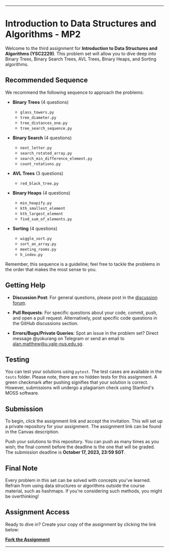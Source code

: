 ---

# Introduction to Data Structures and Algorithms - MP2

Welcome to the third assignment for **Introduction to Data Structures and Algorithms (YSC2229)**. This problem set will allow you to dive deep into Binary Trees, Binary Search Trees, AVL Trees, Binary Heaps, and Sorting algorithms.

## Recommended Sequence

We recommend the following sequence to approach the problems:

- **Binary Trees** (4 questions)
  - `glass_towers.py`
  - `tree_diameter.py`
  - `tree_distances_one.py`
  - `tree_search_sequence.py`
  
- **Binary Search** (4 questions)
  - `next_letter.py`
  - `search_rotated_array.py`
  - `search_min_difference_element.py`
  - `count_rotations.py`
  
- **AVL Trees** (3 questions)
  - `red_black_tree.py`
  
- **Binary Heaps** (4 questions)
  - `min_heapify.py`
  - `kth_smallest_element`
  - `kth_largest_element`
  - `find_sum_of_elements.py`
  
- **Sorting** (4 questions)
  - `wiggle_sort.py`
  - `sort_an_array.py`
  - `meeting_rooms.py`
  - `h_index.py`

Remember, this sequence is a guideline; feel free to tackle the problems in the order that makes the most sense to you.

## Getting Help

- **Discussion Post**: For general questions, please post in the [discussion forum](#).
  
- **Pull Requests**: For specific questions about your code, commit, push, and open a pull request. Alternatively, post specific code questions in the GitHub discussions section.

- **Errors/Bugs/Private Queries**: Spot an issue in the problem set? Direct message @yokurang on Telegram or send an email to <alan.matthew@u.yale-nus.edu.sg>.

## Testing

You can test your solutions using `pytest`. The test cases are available in the `tests` folder. Please note, there are no hidden tests for this assignment. A green checkmark after pushing signifies that your solution is correct. However, submissions will undergo a plagiarism check using Stanford's MOSS software.

## Submission

To begin, click the assignment link and accept the invitation. This will set up a private repository for your assignment. The assignment link can be found in the Canvas description.

Push your solutions to this repository. You can push as many times as you wish; the final commit before the deadline is the one that will be graded. The submission deadline is **October 17, 2023, 23:59 SGT**.

## Final Note

Every problem in this set can be solved with concepts you've learned. Refrain from using data structures or algorithms outside the course material, such as hashmaps. If you're considering such methods, you might be overthinking!

## Assignment Access

Ready to dive in? Create your copy of the assignment by clicking the link below:

[**Fork the Assignment**](https://classroom.github.com/a/sFWdSc_h)

---